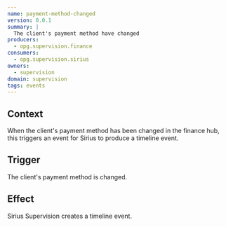 ```yaml
---
name: payment-method-changed
version: 0.0.1
summary: |
  The client's payment method have changed
producers:
  - opg.supervision.finance
consumers:
  - opg.supervision.sirius
owners:
  - supervision
domain: supervision 
tags: events  
---
```


## Context

When the client's payment method has been changed in the finance hub, this triggers an event for Sirius to
produce a timeline event.

## Trigger

The client's payment method is changed.

## Effect

Sirius Supervision creates a timeline event.






